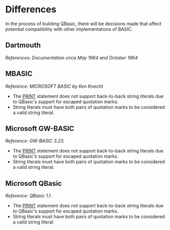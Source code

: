 # Differences

In the process of building QBasic, there will be decisions made that affect *potential* compatibility with other implementations of BASIC.

## Dartmouth

*References: Documentation circa May 1964 and October 1964*

## MBASIC

*Reference: MICROSOFT BASIC by Ken Knecht*

- The [PRINT](PRINT) statement does not support back-to-back string literals due to QBasic's support for escaped quotation marks.
- String literals must have both pairs of quotation marks to be considered a valid string literal.

## Microsoft GW-BASIC

*Reference: GW-BASIC 3.23.*

- The [PRINT](PRINT) statement does not support back-to-back string literals due to QBasic's support for escaped quotation marks.
- String literals must have both pairs of quotation marks to be considered a valid string literal.

## Microsoft QBasic

*Reference: QBasic 1.1.*

- The [PRINT](PRINT) statement does not support back-to-back string literals due to QBasic's support for escaped quotation marks.
- String literals must have both pairs of quotation marks to be considered a valid string literal.
